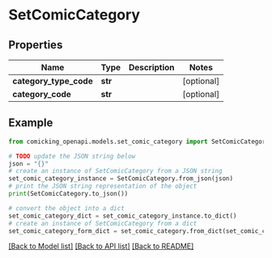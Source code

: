 # SetComicCategory


## Properties

Name | Type | Description | Notes
------------ | ------------- | ------------- | -------------
**category_type_code** | **str** |  | [optional] 
**category_code** | **str** |  | [optional] 

## Example

```python
from comicking_openapi.models.set_comic_category import SetComicCategory

# TODO update the JSON string below
json = "{}"
# create an instance of SetComicCategory from a JSON string
set_comic_category_instance = SetComicCategory.from_json(json)
# print the JSON string representation of the object
print(SetComicCategory.to_json())

# convert the object into a dict
set_comic_category_dict = set_comic_category_instance.to_dict()
# create an instance of SetComicCategory from a dict
set_comic_category_form_dict = set_comic_category.from_dict(set_comic_category_dict)
```
[[Back to Model list]](../README.md#documentation-for-models) [[Back to API list]](../README.md#documentation-for-api-endpoints) [[Back to README]](../README.md)


